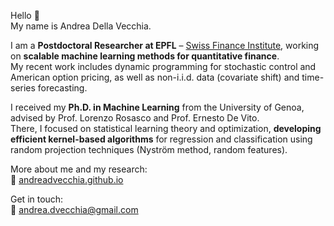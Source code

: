 Hello 👋  
My name is Andrea Della Vecchia.

I am a **Postdoctoral Researcher at EPFL** – [Swiss Finance Institute](https://www.epfl.ch/schools/cdm/college-of-management-of-technology/research/swiss-finance-institute/), working on **scalable machine learning methods for quantitative finance**.  
My recent work includes dynamic programming for stochastic control and American option pricing, as well as non-i.i.d. data (covariate shift) and time-series forecasting.

I received my **Ph.D. in Machine Learning** from the University of Genoa, advised by Prof. Lorenzo Rosasco and Prof. Ernesto De Vito.  
There, I focused on statistical learning theory and optimization, **developing efficient kernel-based algorithms** for regression and classification using random projection techniques (Nyström method, random features).

More about me and my research:  
🔗 [andreadvecchia.github.io](https://andreadvecchia.github.io)

Get in touch:  
📧 andrea.dvecchia@gmail.com
